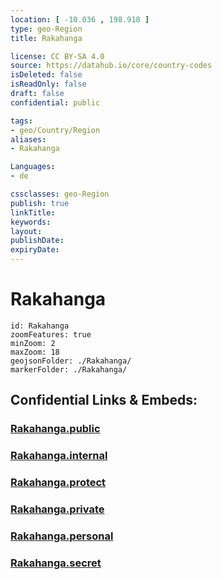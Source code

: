 ```yaml
---
location: [ -10.036 , 198.918 ] 
type: geo-Region
title: Rakahanga

license: CC BY-SA 4.0
source: https://datahub.io/core/country-codes
isDeleted: false
isReadOnly: false
draft: false
confidential: public

tags:
- geo/Country/Region
aliases:
- Rakahanga

Languages:
- de

cssclasses: geo-Region
publish: true
linkTitle: 
keywords: 
layout: 
publishDate: 
expiryDate: 
---
```


# Rakahanga

```leaflet
id: Rakahanga
zoomFeatures: true 
minZoom: 2 
maxZoom: 18
geojsonFolder: ./Rakahanga/
markerFolder: ./Rakahanga/
```


## Confidential Links & Embeds: 

### [Rakahanga.public](/_public/\Earth\Continent\Oceania\Polynesia\Cook~Islands\Cook~Island-councilsRakahanga.public.md) 

### [Rakahanga.internal](/_internal/\Earth\Continent\Oceania\Polynesia\Cook~Islands\Cook~Island-councilsRakahanga.internal.md) 

### [Rakahanga.protect](/_protect/\Earth\Continent\Oceania\Polynesia\Cook~Islands\Cook~Island-councilsRakahanga.protect.md) 

### [Rakahanga.private](/_private/\Earth\Continent\Oceania\Polynesia\Cook~Islands\Cook~Island-councilsRakahanga.private.md) 

### [Rakahanga.personal](/_personal/\Earth\Continent\Oceania\Polynesia\Cook~Islands\Cook~Island-councilsRakahanga.personal.md) 

### [Rakahanga.secret](/_secret/\Earth\Continent\Oceania\Polynesia\Cook~Islands\Cook~Island-councilsRakahanga.secret.md)

